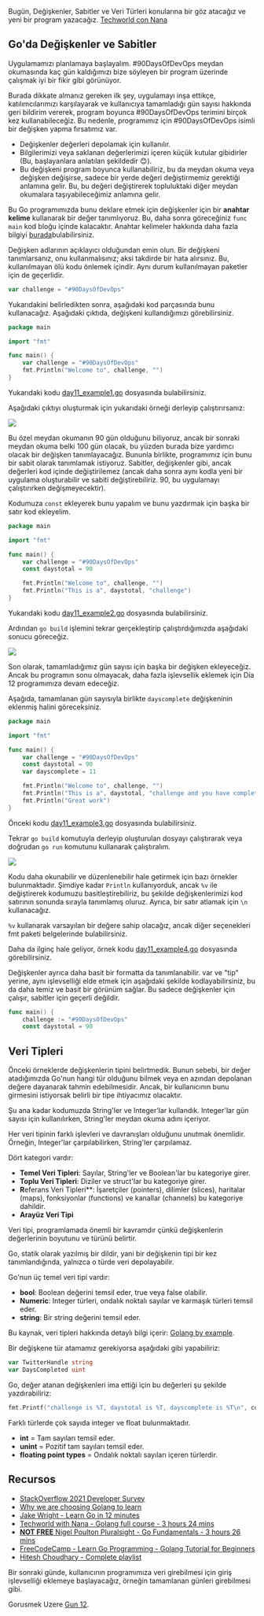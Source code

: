 Bugün, Değişkenler, Sabitler ve Veri Türleri konularına bir göz atacağız ve yeni bir program yazacağız. [Techworld con Nana](https://www.youtube.com/watch?v=yyUHQIec83I) 


## Go'da Değişkenler ve Sabitler

Uygulamamızı planlamaya başlayalım. #90DaysOfDevOps meydan okumasında kaç gün kaldığımızı bize söyleyen bir program üzerinde çalışmak iyi bir fikir gibi görünüyor.

Burada dikkate almanız gereken ilk şey, uygulamayı inşa ettikçe, katılımcılarımızı karşılayarak ve kullanıcıya tamamladığı gün sayısı hakkında geri bildirim vererek, program boyunca #90DaysOfDevOps terimini birçok kez kullanabileceğiz. Bu nedenle, programımız için #90DaysOfDevOps isimli bir değişken yapma fırsatımız var.

- Değişkenler değerleri depolamak için kullanılır.
- Bilgilerimizi veya saklanan değerlerimizi içeren küçük kutular gibidirler (Bu, başlayanlara anlatılan şekildedir 😊).
- Bu değişkeni program boyunca kullanabiliriz, bu da meydan okuma veya değişken değişirse, sadece bir yerde değeri değiştirmemiz gerektiği anlamına gelir. Bu, bu değeri değiştirerek topluluktaki diğer meydan okumalara taşıyabileceğimiz anlamına gelir.

Bu Go programımızda bunu deklare etmek için değişkenler için bir **anahtar kelime** kullanarak bir değer tanımlıyoruz. Bu, daha sonra göreceğiniz `func main` kod bloğu içinde kalacaktır. Anahtar kelimeler hakkında daha fazla bilgiyi [burada](https://go.dev/ref/spec#Keywords)bulabilirsiniz.

Değişken adlarının açıklayıcı olduğundan emin olun. Bir değişkeni tanımlarsanız, onu kullanmalısınız; aksi takdirde bir hata alırsınız. Bu, kullanılmayan ölü kodu önlemek içindir. Aynı durum kullanılmayan paketler için de geçerlidir.

```go
var challenge = "#90DaysOfDevOps"
```

Yukarıdakini belirledikten sonra, aşağıdaki kod parçasında bunu kullanacağız. Aşağıdaki çıktıda, değişkeni kullandığımızı görebilirsiniz.

```go
package main

import "fmt"

func main() {
    var challenge = "#90DaysOfDevOps"
    fmt.Println("Welcome to", challenge, "")
}
```

Yukarıdaki kodu [day11_example1.go](Go/day11_example1.go) dosyasında bulabilirsiniz.

Aşağıdaki çıktıyı oluşturmak için yukarıdaki örneği derleyip çalıştırırsanız:

![](Images/Day11_Go1.png)

Bu özel meydan okumanın 90 gün olduğunu biliyoruz, ancak bir sonraki meydan okuma belki 100 gün olacak, bu yüzden burada bize yardımcı olacak bir değişken tanımlayacağız. Bununla birlikte, programımız için bunu bir sabit olarak tanımlamak istiyoruz. Sabitler, değişkenler gibi, ancak değerleri kod içinde değiştirilemez (ancak daha sonra aynı kodla yeni bir uygulama oluşturabilir ve sabiti değiştirebiliriz. 90, bu uygulamayı çalıştırırken değişmeyecektir).


Kodumuza `const` ekleyerek bunu yapalım ve bunu yazdırmak için başka bir satır kod ekleyelim. 

```go
package main

import "fmt"

func main() {
    var challenge = "#90DaysOfDevOps"
    const daystotal = 90

    fmt.Println("Welcome to", challenge, "")
    fmt.Println("This is a", daystotal, "challenge")
}
```


Yukarıdaki kodu [day11_example2.go](Go/day11_example2.go) dosyasında bulabilirsiniz.

Ardından `go build` işlemini tekrar gerçekleştirip çalıştırdığımızda aşağıdaki sonucu göreceğiz.


![](Images/Day11_Go2.png)

Son olarak, tamamladığımız gün sayısı için başka bir değişken ekleyeceğiz. Ancak bu programın sonu olmayacak, daha fazla işlevsellik eklemek için Día 12 programımıza devam edeceğiz.

Aşağıda, tamamlanan gün sayısıyla birlikte `dayscomplete` değişkeninin eklenmiş halini göreceksiniz.

```go
package main

import "fmt"

func main() {
    var challenge = "#90DaysOfDevOps"
    const daystotal = 90
    var dayscomplete = 11

    fmt.Println("Welcome to", challenge, "")
    fmt.Println("This is a", daystotal, "challenge and you have completed", dayscomplete, "days")
    fmt.Println("Great work")
}
```

Önceki kodu [day11_example3.go](Go/day11_example3.go) dosyasında bulabilirsiniz.

Tekrar `go build` komutuyla derleyip oluşturulan dosyayı çalıştırarak veya doğrudan `go run` komutunu kullanarak çalıştıralım.


![](Images/Day11_Go3.png)

Kodu daha okunabilir ve düzenlenebilir hale getirmek için bazı örnekler bulunmaktadır. Şimdiye kadar `Println` kullanıyorduk, ancak `%v` ile değiştirerek kodumuzu basitleştirebiliriz, bu şekilde değişkenlerimizi kod satırının sonunda sırayla tanımlamış oluruz. Ayrıca, bir satır atlamak için `\n` kullanacağız.

`%v` kullanarak varsayılan bir değere sahip olacağız, ancak diğer seçenekleri fmt paketi belgelerinde bulabilirsiniz.

Daha da ilginç hale geliyor, örnek kodu [day11_example4.go](Go/day11_example4.go) dosyasında görebilirsiniz.

Değişkenler ayrıca daha basit bir formatta da tanımlanabilir. var ve "tip" yerine, aynı işlevselliği elde etmek için aşağıdaki şekilde kodlayabilirsiniz, bu da daha temiz ve basit bir görünüm sağlar. Bu sadece değişkenler için çalışır, sabitler için geçerli değildir.

```go
func main() {
    challenge := "#90DaysOfDevOps"
    const daystotal = 90
```

## Veri Tipleri

Önceki örneklerde değişkenlerin tipini belirtmedik. Bunun sebebi, bir değer atadığımızda Go'nun hangi tür olduğunu bilmek veya en azından depolanan değere dayanarak tahmin edebilmesidir. Ancak, bir kullanıcının bunu girmesini istiyorsak belirli bir tipe ihtiyacımız olacaktır.

Şu ana kadar kodumuzda String'ler ve Integer'lar kullandık. Integer'lar gün sayısı için kullanılırken, String'ler meydan okuma adını içeriyor.

Her veri tipinin farklı işlevleri ve davranışları olduğunu unutmak önemlidir. Örneğin, Integer'lar çarpılabilirken, String'ler çarpılamaz.

Dört kategori vardır:

- **Temel Veri Tipleri**: Sayılar, String'ler ve Boolean'lar bu kategoriye girer.
- **Toplu Veri Tipleri**: Diziler ve struct'lar bu kategoriye girer.
- **R**eferans Veri Tipleri**: İşaretçiler (pointers), dilimler (slices), haritalar (maps), fonksiyonlar (functions) ve kanallar (channels) bu kategoriye dahildir.
- **Arayüz Veri Tipi**

Veri tipi, programlamada önemli bir kavramdır çünkü değişkenlerin değerlerinin boyutunu ve türünü belirtir.

Go, statik olarak yazılmış bir dildir, yani bir değişkenin tipi bir kez tanımlandığında, yalnızca o türde veri depolayabilir.

Go'nun üç temel veri tipi vardır:


- **bool**:  Boolean değerini temsil eder, true veya false olabilir.
- **Numeric**:  Integer türleri, ondalık noktalı sayılar ve karmaşık türleri temsil eder.
- **string**: Bir string değerini temsil eder.

Bu kaynak, veri tipleri hakkında detaylı bilgi içerir: [Golang by example](https://golangbyexample.com/all-data-types-in-golang-with-examples/).

Bir değişkene tür atamamız gerekiyorsa aşağıdaki gibi yapabiliriz:

```go
var TwitterHandle string
var DaysCompleted uint
```

Go, değer atanan değişkenleri ima ettiği için bu değerleri şu şekilde yazdırabiliriz:

```go
fmt.Printf("challenge is %T, daystotal is %T, dayscomplete is %T\n", conference, daystotal, dayscomplete)
```

Farklı türlerde çok sayıda integer ve float bulunmaktadır.


- **int** =  Tam sayıları temsil eder.
- **unint** = Pozitif tam sayıları temsil eder.
- **floating point types** = Ondalık noktalı sayıları içeren türlerdir.

## Recursos

- [StackOverflow 2021 Developer Survey](https://insights.stackoverflow.com/survey/2021)
- [Why we are choosing Golang to learn](https://www.youtube.com/watch?v=7pLqIIAqZD4&t=9s)
- [Jake Wright - Learn Go in 12 minutes](https://www.youtube.com/watch?v=C8LgvuEBraI&t=312s)
- [Techworld with Nana - Golang full course - 3 hours 24 mins](https://www.youtube.com/watch?v=yyUHQIec83I)
- [**NOT FREE** Nigel Poulton Pluralsight - Go Fundamentals - 3 hours 26 mins](https://www.pluralsight.com/courses/go-fundamentals)
- [FreeCodeCamp - Learn Go Programming - Golang Tutorial for Beginners](https://www.youtube.com/watch?v=YS4e4q9oBaU&t=1025s)
- [Hitesh Choudhary - Complete playlist](https://www.youtube.com/playlist?list=PLRAV69dS1uWSR89FRQGZ6q9BR2b44Tr9N)

Bir sonraki günde, kullanıcının programımıza veri girebilmesi için giriş işlevselliği eklemeye başlayacağız, örneğin tamamlanan günleri girebilmesi gibi.

Gorusmek Uzere [Gun 12](day12.md).

